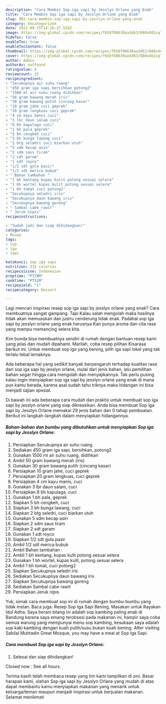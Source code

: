 ```yaml
---
description: "Cara Membin Sop iga sapi by Jesslyn Orlane yang Enak"
title: "Cara Membin Sop iga sapi by Jesslyn Orlane yang Enak"
slug: 901-cara-membin-sop-iga-sapi-by-jesslyn-orlane-yang-enak
category: Uncategorized
date: 2022-09-15T14:26:27.526Z
image: https://img-global.cpcdn.com/recipes/f658f88630aa3d63/680x482cq70/sop-iga-sapi-by-jesslyn-orlane-foto-resep-utama.jpg
hideToc: false
enableToc: true
enableTocContent: false
thumbnail: https://img-global.cpcdn.com/recipes/f658f88630aa3d63/680x482cq70/sop-iga-sapi-by-jesslyn-orlane-foto-resep-utama.jpg
cover: https://img-global.cpcdn.com/recipes/f658f88630aa3d63/680x482cq70/sop-iga-sapi-by-jesslyn-orlane-foto-resep-utama.jpg
author: Admin
authorAv: notfound
ratingvalue: 4
reviewcount: 15
recipeingredient:
- "Secukupnya air suhu ruang"
- "450 gram iga sapi bersihkan potong2"
- "1500 ml air suhu ruang didihkan"
- "50 gram bawang merah iris"
- "30 gram bawang putih cincang kasar"
- "10 gram jahe cuci geprek"
- "20 gram lengkuas cuci geprek"
- "4 cm kayu manis cuci"
- "3 lbr daun salam cuci"
- "8 bh kapulaga cuci"
- "1 bh pala geprek"
- "5 bh cengkeh cuci"
- "3 bh bunga lawang cuci"
- "2 btg seledri cuci biarkan utuh"
- "5 sdm kecap asin"
- "2 sdm saus tiram"
- "2 sdt garam"
- "1 sdt royco"
- "1/2 sdt gula pasir"
- "1/2 sdt merica bubuk"
- " Bahan tambahan "
- "1 bh kentang kupas kulit potong sesuai selera"
- "1 bh wortel kupas kulit potong sesuai selera"
- "1 bh tomat cuci potong2"
- "Secukupnya seledri iris"
- "Secukupnya daun bawang iris"
- "Secukupnya bawang goreng"
- " Sambal cabe rawit"
- " Jeruk nipis"
recipeinstructions:

- "Sudah jadi dan siap dihidangkan!"
categories:
- Resep
tags:
- sop
- iga
- sapi

katakunci: sop iga sapi 
nutrition: 215 calories
recipecuisine: Indonesian
preptime: "PT29M"
cooktime: "PT52M"
recipeyield: "1"
recipecategory: Dessert

---
```



Lagi mencari inspirasi resep sop iga sapi by jesslyn orlane yang enak? Cara membuatnya sangat gampang. Tapi Kalau salah mengolah maka hasilnya tidak akan memuaskan dan justru cenderung tidak enak. Padahal sop iga sapi by jesslyn orlane yang enak harusnya Kan punya aroma dan cita rasa yang mampu memancing selera kita.


Kini bunda bisa membuatnya sendiri di rumah dengan bantuan resep kami yang jelas dan mudah dipahami. Marilah, coba resep pilihan Kisarasa berikut ini. Untuk membuat sop iga yang bening, pilih iga sapi lokal yang tak terlalu tebal lemaknya.

Ada beberapa hal yang sedikit banyak berpengaruh terhadap kualitas rasa dari sop iga sapi by jesslyn orlane, mulai dari jenis bahan, lalu pemilihan bahan segar hingga cara mengolah dan menyajikannya. Tak perlu pusing kalau ingin menyiapkan sop iga sapi by jesslyn orlane yang enak di mana pun kamu berada, karena asal sudah tahu triknya maka hidangan ini bisa menjadi sajian spesial.


Di bawah ini ada beberapa cara mudah dan praktis untuk membuat sop iga sapi by jesslyn orlane yang siap dikreasikan. Anda bisa membuat Sop iga sapi by Jesslyn Orlane memakai 29 jenis bahan dan 0 tahap pembuatan. Berikut ini langkah-langkah dalam menyiapkan hidangannya.

<!--inarticleads1-->

##### Bahan-bahan dan bumbu yang dibutuhkan untuk menyiapkan Sop iga sapi by Jesslyn Orlane:

1. Persiapkan Secukupnya air suhu ruang
1. Sediakan 450 gram iga sapi, bersihkan, potong2
1. Gunakan 1500 ml air suhu ruang, didihkan
1. Ambil 50 gram bawang merah (iris)
1. Gunakan 30 gram bawang putih (cincang kasar)
1. Persiapkan 10 gram jahe, cuci geprek
1. Persiapkan 20 gram lengkuas, cuci geprek
1. Persiapkan 4 cm kayu manis, cuci
1. Gunakan 3 lbr daun salam, cuci
1. Persiapkan 8 bh kapulaga, cuci
1. Gunakan 1 bh pala, geprek
1. Siapkan 5 bh cengkeh, cuci
1. Siapkan 3 bh bunga lawang, cuci
1. Siapkan 2 btg seledri, cuci biarkan utuh
1. Gunakan 5 sdm kecap asin
1. Siapkan 2 sdm saus tiram
1. Siapkan 2 sdt garam
1. Gunakan 1 sdt royco
1. Siapkan 1/2 sdt gula pasir
1. Ambil 1/2 sdt merica bubuk
1. Ambil  Bahan tambahan :
1. Ambil 1 bh kentang, kupas kulit potong sesuai selera
1. Gunakan 1 bh wortel, kupas kulit, potong sesuai selera
1. Ambil 1 bh tomat, cuci potong2
1. Siapkan Secukupnya seledri iris
1. Sediakan Secukupnya daun bawang iris
1. Siapkan Secukupnya bawang goreng
1. Sediakan  Sambal cabe rawit
1. Persiapkan  Jeruk nipis


Yuk, simak cara membuat sop ini di rumah dengan bumbu-bumbu yang tidak instan. Baca juga: Resep Sop Iga Sapi Bening, Masakan untuk Rayakan Idul Adha. Saya berani bilang ini adalah sop kambing paling enak di Bandung karena saya emang terobsesi pada makanan ini, hampir saya coba semua warung yang mempunyai menu sop kambing, kesukaan saya adalah sop kaki kambing dengan kuah putih/susu bukan kuah bening. After visiting Sabilal Muhtadin Great Mosque, you may have a meal at Sop Iga Sapi. 

<!--inarticleads2-->

##### Cara membuat Sop iga sapi by Jesslyn Orlane:


1. Selesai dan siap dihidangkan!

Closed now : See all hours. 

Terima kasih telah membaca resep yang tim kami tampilkan di sini. Besar harapan kami, olahan Sop iga sapi by Jesslyn Orlane yang mudah di atas dapat membantu kamu menyiapkan makanan yang menarik untuk keluarga/teman maupun menjadi inspirasi untuk berjualan makanan. Selamat menikmati
